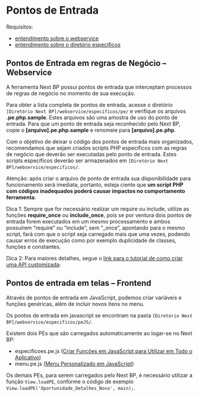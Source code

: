 # Pontos de Entrada

Requisitos:

* [entendimento sobre o webservice](?i=pt-BR&p=dev_webservice)
* [entendimento sobre o diretório específicos](?i=pt-BR&p=dev_especificos)

## Pontos de Entrada em regras de Negócio – Webservice
A ferramenta Next BP possui pontos de entrada que interceptam processos de regras de negócio no momento de sua execução.

Para obter a lista completa de pontos de entrada, acesse o diretório `[Diretório Next BP]/webservice/especificos/pe/` e verifique os arquivos **.pe.php.sample**. Estes arquivos são uma amostra de uso do ponto de entrada. Para que um ponto de entrada seja reconhecido pelo Next BP, copie o **[arquivo].pe.php.sample** e renomeie para **[arquivo].pe.php**.

Com o objetivo de deixar o código dos pontos de entrada mais organizados, recomendamos que sejam criados scripts PHP específicos com as regras de negócio que deverão ser executadas pelo ponto de entrada. Estes scripts específicos deverão ser armazenados em `[Diretório Next BP]/webservice/especificos/`.

Atenção: após criar o arquivo de ponto de entrada sua disponibilidade para funcionamento será imediata, portanto, esteja ciente que **um script PHP com códigos inadequados poderá causar impactos no comportamento ferramenta**.

Dica 1: Sempre que for necessário realizar um require ou include, utilize as funções **require_once** ou **include_once**, pois se por ventura dois pontos de entrada forem executados em um mesmo processamento e ambos possuírem “require” ou “include”, sem “_once”, apontando para o mesmo script, fará com que o script seja carregado mais que uma vezes, podendo causar erros de execução como por exemplo duplicidade de classes, funções e constantes.

Dica 2: Para maiores detalhes, segue o [link para o tutorial de como criar uma API customizada](?i=pt-BR&p=dev_api_customizada):

## Pontos de entrada em telas – Frontend

Através de pontos de entrada em JavaScript, podemos criar variáveis e funções genéricas, além de incluir novos itens no menu.

Os pontos de entrada em javascript se encontram na pasta `[Diretório Next BP]/webservice/especificos/peJS/`.

Existem dois PEs que são carregados automaticamente ao logar-se no Next BP:

* especificoes.pe.js ([Criar Funções em JavaScript para Utilizar em Todo o Aplicativo](?i=pt-BR&p=dev_criar_funcoes_javascript))
* menu.pe.js ([Menu Personalizado em JavaScript](?i=pt-BR&p=dev_menu_personalizado_javascript))

Os demais PEs, para serem carregados pelo Next BP, é necessário utilizar a função `View.loadPE`, conforme o código de exemplo `View.loadPE('Oportunidade_Detalhes_Novo', main);`.